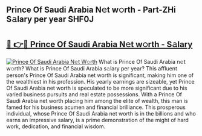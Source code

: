 ## Prince Of Saudi Arabia N𝚎t w𝚘rth - Part-ZHi S𝚊lary per year SHF0J

# <h2><a href="http://gc418at.nevu.top/?p=Prince+Of+Saudi+Arabia">🔗 👉🔴 Prince Of Saudi Arabia N𝚎t w𝚘rth - S𝚊lary</a></h2>

[![Prince Of Saudi Arabia N𝚎t W𝚘rth](https://i.imgur.com/Oavwk0R.jpeg)](http://gc418at.nevu.top/?p=Prince+Of+Saudi+Arabia)
What is Prince Of Saudi Arabia n𝚎t w𝚘rth? What is Prince Of Saudi Arabia s𝚊lary per year?
This affluent person's Prince Of Saudi Arabia net worth is significant, making him one of the wealthiest in his profession. His yearly earnings are sizeable, yet Prince Of Saudi Arabia net worth is speculated to be more significant due to his varied business pursuits and real estate possessions. With a Prince Of Saudi Arabia net worth placing him among the elite of wealth, this man is famed for his business acumen and financial brilliance. This prosperous individual, whose Prince Of Saudi Arabia net worth is in the billions and who earns an impressive salary, is a prime demonstration of the might of hard work, dedication, and financial wisdom.
